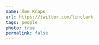 ```yaml
---
name: Лин Кларк
url: https://twitter.com/linclark
tags: people
photo: true
permalink: false
---
```

